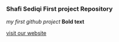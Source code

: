 ### Shafi Sediqi First project Repository
*my first github project*
**Bold text**

[visit our website](www.shafisediqi.dx.am)
